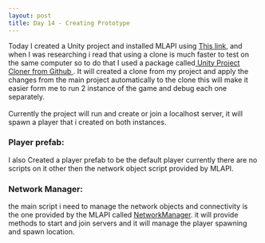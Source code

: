 ```yaml
---
layout: post
title: Day 14 - Creating Prototype
---
```


Today I created a Unity project and installed MLAPI using <a href="https://docs-multiplayer.unity3d.com/docs/migration/install" target="_blank">This link,</a> and when I was researching i read that using a clone is much faster to test on the same computer so to do that I used a package called<a href="https://github.com/hwaet/UnityProjectCloner" target="_blank"> Unity Project Cloner from Github </a>.
It will created a clone from my project and apply the changes from the main project automatically to the clone this will make it easier form me to run 2 instance of the game and debug each one separately.   
<br>
Currently the project will run and create or join a localhost server, it will spawn a player that i created on both instances.
<br>
### Player prefab:
I also Created a player prefab to be the default player currently there are no scripts on it other then the network object script provided by MLAPI.
<br>
### Network Manager:
the main script i need to manage the network objects and connectivity is the one provided by the MLAPI called [NetworkManager](https://mp-docs.dl.it.unity3d.com/docs/components/networkmanager). it will provide methods to start and join servers and it will manage the player spawning and spawn location.